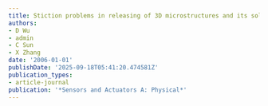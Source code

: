 ```yaml
---
title: Stiction problems in releasing of 3D microstructures and its solution
authors:
- D Wu
- admin
- C Sun
- X Zhang
date: '2006-01-01'
publishDate: '2025-09-18T05:41:20.474581Z'
publication_types:
- article-journal
publication: '*Sensors and Actuators A: Physical*'
---
```

